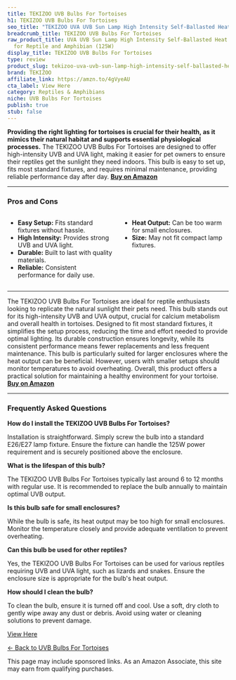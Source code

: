 ```yaml
---
title: TEKIZOO UVB Bulbs For Tortoises
h1: TEKIZOO UVB Bulbs For Tortoises
seo_title: "TEKIZOO UVA UVB Sun Lamp High Intensity Self-Ballasted Heat\u2026"
breadcrumb_title: TEKIZOO UVB Bulbs For Tortoises
raw_product_title: UVA UVB Sun Lamp High Intensity Self-Ballasted Heat Basking Lamp/Light/Bulb
  for Reptile and Amphibian (125W)
display_title: TEKIZOO UVB Bulbs For Tortoises
type: review
product_slug: tekizoo-uva-uvb-sun-lamp-high-intensity-self-ballasted-heat-basking-lam-4adfd64e
brand: TEKIZOO
affiliate_link: https://amzn.to/4gVyeAU
cta_label: View Here
category: Reptiles & Amphibians
niche: UVB Bulbs For Tortoises
publish: true
stub: false
---
```


<div id="intro" class="full-width">
  <p><strong>Providing the right lighting for tortoises is crucial for their health, as it mimics their natural habitat and supports essential physiological processes.</strong> The TEKIZOO UVB Bulbs For Tortoises are designed to offer high-intensity UVB and UVA light, making it easier for pet owners to ensure their reptiles get the sunlight they need indoors. This bulb is easy to set up, fits most standard fixtures, and requires minimal maintenance, providing reliable performance day after day. <a href="https://amzn.to/4gVyeAU" rel="nofollow sponsored noopener" target="_blank"><strong>Buy on Amazon</strong></a></p>
</div>

<hr />
<h3 id="pros-cons">Pros and Cons</h3>
<div class="pc-grid" style="display:grid;grid-template-columns:1fr 1fr;gap:16px;">
  <ul>
    <li><strong>Easy Setup:</strong> Fits standard fixtures without hassle.</li>
    <li><strong>High Intensity:</strong> Provides strong UVB and UVA light.</li>
    <li><strong>Durable:</strong> Built to last with quality materials.</li>
    <li><strong>Reliable:</strong> Consistent performance for daily use.</li>
  </ul>
  <ul>
    <li><strong>Heat Output:</strong> Can be too warm for small enclosures.</li>
    <li><strong>Size:</strong> May not fit compact lamp fixtures.</li>
  </ul>
</div>
<hr />

<div class="full-width">
  <p>The TEKIZOO UVB Bulbs For Tortoises are ideal for reptile enthusiasts looking to replicate the natural sunlight their pets need. This bulb stands out for its high-intensity UVB and UVA output, crucial for calcium metabolism and overall health in tortoises. Designed to fit most standard fixtures, it simplifies the setup process, reducing the time and effort needed to provide optimal lighting. Its durable construction ensures longevity, while its consistent performance means fewer replacements and less frequent maintenance. This bulb is particularly suited for larger enclosures where the heat output can be beneficial. However, users with smaller setups should monitor temperatures to avoid overheating. Overall, this product offers a practical solution for maintaining a healthy environment for your tortoise. <a href="https://amzn.to/4gVyeAU" rel="nofollow sponsored noopener" target="_blank"><strong>Buy on Amazon</strong></a></p>
</div>

<hr />
<h3 id="faqs">Frequently Asked Questions</h3>

<p><strong>How do I install the TEKIZOO UVB Bulbs For Tortoises?</strong></p>
<p>Installation is straightforward. Simply screw the bulb into a standard E26/E27 lamp fixture. Ensure the fixture can handle the 125W power requirement and is securely positioned above the enclosure.</p>

<p><strong>What is the lifespan of this bulb?</strong></p>
<p>The TEKIZOO UVB Bulbs For Tortoises typically last around 6 to 12 months with regular use. It is recommended to replace the bulb annually to maintain optimal UVB output.</p>

<p><strong>Is this bulb safe for small enclosures?</strong></p>
<p>While the bulb is safe, its heat output may be too high for small enclosures. Monitor the temperature closely and provide adequate ventilation to prevent overheating.</p>

<p><strong>Can this bulb be used for other reptiles?</strong></p>
<p>Yes, the TEKIZOO UVB Bulbs For Tortoises can be used for various reptiles requiring UVB and UVA light, such as lizards and snakes. Ensure the enclosure size is appropriate for the bulb's heat output.</p>

<p><strong>How should I clean the bulb?</strong></p>
<p>To clean the bulb, ensure it is turned off and cool. Use a soft, dry cloth to gently wipe away any dust or debris. Avoid using water or cleaning solutions to prevent damage.</p>
<p><a class="btn" href="https://amzn.to/4gVyeAU" target="_blank" rel="nofollow sponsored noopener">View Here</a></p>
<p><a href="/roundups/reptiles-amphibians/uvb-bulbs-for-tortoises/">← Back to UVB Bulbs For Tortoises</a></p>
<aside class="disclosure">This page may include sponsored links. As an Amazon Associate, this site may earn from qualifying purchases.</aside>
